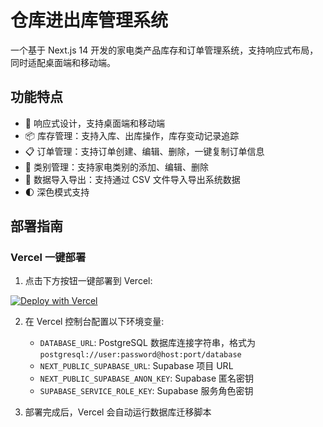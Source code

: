 # 仓库进出库管理系统

一个基于 Next.js 14 开发的家电类产品库存和订单管理系统，支持响应式布局，同时适配桌面端和移动端。

## 功能特点

- 📱 响应式设计，支持桌面端和移动端
- 📦 库存管理：支持入库、出库操作，库存变动记录追踪
- 📋 订单管理：支持订单创建、编辑、删除，一键复制订单信息
- 📁 类别管理：支持家电类别的添加、编辑、删除
- 💾 数据导入导出：支持通过 CSV 文件导入导出系统数据
- 🌓 深色模式支持

## 部署指南

### Vercel 一键部署

1. 点击下方按钮一键部署到 Vercel:

[![Deploy with Vercel](https://vercel.com/button)](https://vercel.com/new/clone?repository-url=https%3A%2F%2Fgithub.com%2Fyourname%2Fyourrepo)

2. 在 Vercel 控制台配置以下环境变量:
   - `DATABASE_URL`: PostgreSQL 数据库连接字符串，格式为 `postgresql://user:password@host:port/database`
   - `NEXT_PUBLIC_SUPABASE_URL`: Supabase 项目 URL
   - `NEXT_PUBLIC_SUPABASE_ANON_KEY`: Supabase 匿名密钥
   - `SUPABASE_SERVICE_ROLE_KEY`: Supabase 服务角色密钥

3. 部署完成后，Vercel 会自动运行数据库迁移脚本
